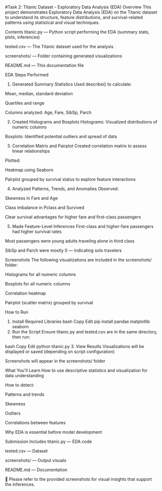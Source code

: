 #Task 2: Titanic Dataset - Exploratory Data Analysis (EDA)
Overview
This project demonstrates Exploratory Data Analysis (EDA) on the Titanic dataset to understand its structure, feature distributions, and survival-related patterns using statistical and visual techniques.

Contents
titanic.py — Python script performing the EDA (summary stats, plots, inferences)

tested.csv — The Titanic dataset used for the analysis

screenshots/ — Folder containing generated visualizations

README.md — This documentation file

EDA Steps Performed
1. Generated Summary Statistics
Used describe() to calculate:

Mean, median, standard deviation

Quartiles and range

Columns analyzed: Age, Fare, SibSp, Parch

2. Created Histograms and Boxplots
Histograms: Visualized distributions of numeric columns

Boxplots: Identified potential outliers and spread of data

3. Correlation Matrix and Pairplot
Created correlation matrix to assess linear relationships

Plotted:

Heatmap using Seaborn

Pairplot grouped by survival status to explore feature interactions

4. Analyzed Patterns, Trends, and Anomalies
Observed:

Skewness in Fare and Age

Class imbalance in Pclass and Survived

Clear survival advantages for higher fare and first-class passengers

5. Made Feature-Level Inferences
First-class and higher-fare passengers had higher survival rates

Most passengers were young adults traveling alone in third class

SibSp and Parch were mostly 0 — indicating solo travelers

Screenshots
The following visualizations are included in the screenshots/ folder:

Histograms for all numeric columns

Boxplots for all numeric columns

Correlation heatmap

Pairplot (scatter matrix) grouped by survival

How to Run
1. Install Required Libraries
bash
Copy
Edit
pip install pandas matplotlib seaborn
2. Run the Script
Ensure titanic.py and tested.csv are in the same directory, then run:

bash
Copy
Edit
python titanic.py
3. View Results
Visualizations will be displayed or saved (depending on script configuration)

Screenshots will appear in the screenshots/ folder

What You'll Learn
How to use descriptive statistics and visualization for data understanding

How to detect:

Patterns and trends

Skewness

Outliers

Correlations between features

Why EDA is essential before model development

Submission Includes
titanic.py — EDA code

tested.csv — Dataset

screenshots/ — Output visuals

README.md — Documentation

📌 Please refer to the provided screenshots for visual insights that support the inferences.
